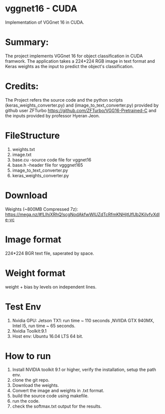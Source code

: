 # vggnet16 - CUDA
Implementation of VGGnet 16  in CUDA.

# Summary:
The project implements VGGnet 16 for object classification in CUDA framwork. The application takes a 224*224 RGB image in text format and Keras weights as the input to predict the object's classification. 

# Credits:
The Project refers the source code and the python scripts (keras_weights_converter.py) and (image_to_text_converter.py) provided by github user ZFTurbo https://github.com/ZFTurbo/VGG16-Pretrained-C and the inputs provided by professor Hyeran Jeon.

# FileStructure
1. weights.txt 
2. image.txt
3. base.cu -source code file for vggnet16
4. base.h  -header file for vgggnet165
5. image_to_text_converter.py
6. keras_weights_converter.py

# Download
Weights (~800MB Compressed 7z): https://mega.nz/#!LIhjXRhQ!scgNodAkfwWIUZdTcRfmKNHjtUfUb2KiIvfvXdIe-vc

# Image format
224*224 BGR text file, saperated by space.
 
# Weight format
weight + bias by levels on independent lines.

# Test Env
1. Nvidia GPU: Jetson TX1: run time ~ 110 seconds  ,NVIIDA GTX 940MX, Intel I5, run time ~ 65 seconds.
2. Nvidia Toolkit:9.1
3. Host env: Ubuntu 16.04 LTS 64 bit.

# How to run
1. Install NVIDIA toolkit 9.1 or higher, verify the installation, setup the path env.
2. clone the git repo.
3. Download the weights.
4. Convert the image and weights in .txt format.
5. build the source code using makefile.
6. run the code.
7. check the softmax.txt output for the results.

